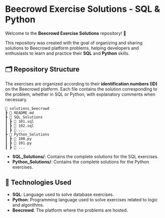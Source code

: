 # Beecrowd Exercise Solutions - SQL & Python

Welcome to the **Beecrowd Exercise Solutions** repository! 🚀

This repository was created with the goal of organizing and sharing solutions to Beecrowd platform problems, helping developers and enthusiasts to learn and practice their **SQL** and **Python** skills.

## 🗂 Repository Structure

The exercises are organized according to their **identification numbers (ID)** on the Beecrowd platform. Each file contains the solution corresponding to the problem, whether in SQL or Python, with explanatory comments when necessary.

```
📂 solutions_beecrowd
┣ 📄 README.md
┣ 📂 SQL_Solutions
┃ ┣ 📄 101.sql
┃ ┣ 📄 102.sql
┃ ┣ 📄 ...
┣ 📂 Python_Solutions
┃ ┣ 📄 100.py
┃ ┣ 📄 101.py
┃ ┣ 📄 ...
```

- **SQL_Solutions/**: Contains the complete solutions for the SQL exercises.
- **Python_Solutions/**: Contains the complete solutions for the Python exercises.

## 📌 Technologies Used

- **SQL**: Language used to solve database exercises.
- **Python**: Programming language used to solve exercises related to logic and algorithms.
- **Beecrowd**: The platform where the problems are hosted.
